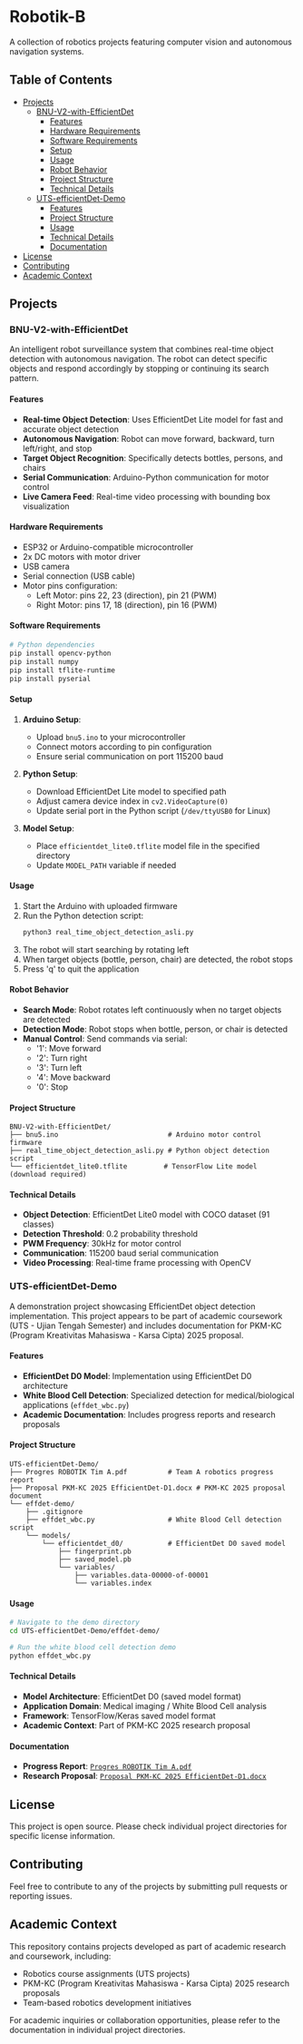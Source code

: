 # Robotik-B

A collection of robotics projects featuring computer vision and autonomous navigation systems.

## Table of Contents

- [Projects](#projects)
  - [BNU-V2-with-EfficientDet](#bnu-v2-with-efficientdet)
    - [Features](#features)
    - [Hardware Requirements](#hardware-requirements)
    - [Software Requirements](#software-requirements)
    - [Setup](#setup)
    - [Usage](#usage)
    - [Robot Behavior](#robot-behavior)
    - [Project Structure](#project-structure)
    - [Technical Details](#technical-details)
  - [UTS-efficientDet-Demo](#uts-efficientdet-demo)
    - [Features](#features-1)
    - [Project Structure](#project-structure-1)
    - [Usage](#usage-1)
    - [Technical Details](#technical-details-1)
    - [Documentation](#documentation)
- [License](#license)
- [Contributing](#contributing)
- [Academic Context](#academic-context)

## Projects

### BNU-V2-with-EfficientDet

An intelligent robot surveillance system that combines real-time object detection with autonomous navigation. The robot can detect specific objects and respond accordingly by stopping or continuing its search pattern.

#### Features

- **Real-time Object Detection**: Uses EfficientDet Lite model for fast and accurate object detection
- **Autonomous Navigation**: Robot can move forward, backward, turn left/right, and stop
- **Target Object Recognition**: Specifically detects bottles, persons, and chairs
- **Serial Communication**: Arduino-Python communication for motor control
- **Live Camera Feed**: Real-time video processing with bounding box visualization

#### Hardware Requirements

- ESP32 or Arduino-compatible microcontroller
- 2x DC motors with motor driver
- USB camera
- Serial connection (USB cable)
- Motor pins configuration:
  - Left Motor: pins 22, 23 (direction), pin 21 (PWM)
  - Right Motor: pins 17, 18 (direction), pin 16 (PWM)

#### Software Requirements

```bash
# Python dependencies
pip install opencv-python
pip install numpy
pip install tflite-runtime
pip install pyserial
```

#### Setup

1. **Arduino Setup**:
   - Upload `bnu5.ino` to your microcontroller
   - Connect motors according to pin configuration
   - Ensure serial communication on port 115200 baud

2. **Python Setup**:
   - Download EfficientDet Lite model to specified path
   - Adjust camera device index in `cv2.VideoCapture(0)`
   - Update serial port in the Python script (`/dev/ttyUSB0` for Linux)

3. **Model Setup**:
   - Place `efficientdet_lite0.tflite` model file in the specified directory
   - Update `MODEL_PATH` variable if needed

#### Usage

1. Start the Arduino with uploaded firmware
2. Run the Python detection script:
   ```bash
   python3 real_time_object_detection_asli.py
   ```
3. The robot will start searching by rotating left
4. When target objects (bottle, person, chair) are detected, the robot stops
5. Press 'q' to quit the application

#### Robot Behavior

- **Search Mode**: Robot rotates left continuously when no target objects are detected
- **Detection Mode**: Robot stops when bottle, person, or chair is detected
- **Manual Control**: Send commands via serial:
  - '1': Move forward
  - '2': Turn right  
  - '3': Turn left
  - '4': Move backward
  - '0': Stop

#### Project Structure

```
BNU-V2-with-EfficientDet/
├── bnu5.ino                           # Arduino motor control firmware
├── real_time_object_detection_asli.py # Python object detection script
└── efficientdet_lite0.tflite         # TensorFlow Lite model (download required)
```

#### Technical Details

- **Object Detection**: EfficientDet Lite0 model with COCO dataset (91 classes)
- **Detection Threshold**: 0.2 probability threshold
- **PWM Frequency**: 30kHz for motor control
- **Communication**: 115200 baud serial communication
- **Video Processing**: Real-time frame processing with OpenCV

### UTS-efficientDet-Demo

A demonstration project showcasing EfficientDet object detection implementation. This project appears to be part of academic coursework (UTS - Ujian Tengah Semester) and includes documentation for PKM-KC (Program Kreativitas Mahasiswa - Karsa Cipta) 2025 proposal.

#### Features

- **EfficientDet D0 Model**: Implementation using EfficientDet D0 architecture
- **White Blood Cell Detection**: Specialized detection for medical/biological applications (`effdet_wbc.py`)
- **Academic Documentation**: Includes progress reports and research proposals

#### Project Structure

```
UTS-efficientDet-Demo/
├── Progres ROBOTIK Tim A.pdf          # Team A robotics progress report
├── Proposal PKM-KC 2025 EfficientDet-D1.docx # PKM-KC 2025 proposal document
└── effdet-demo/
    ├── .gitignore
    ├── effdet_wbc.py                  # White Blood Cell detection script
    └── models/
        └── efficientdet_d0/           # EfficientDet D0 saved model
            ├── fingerprint.pb
            ├── saved_model.pb
            └── variables/
                ├── variables.data-00000-of-00001
                └── variables.index
```

#### Usage

```bash
# Navigate to the demo directory
cd UTS-efficientDet-Demo/effdet-demo/

# Run the white blood cell detection demo
python effdet_wbc.py
```

#### Technical Details

- **Model Architecture**: EfficientDet D0 (saved model format)
- **Application Domain**: Medical imaging / White Blood Cell analysis
- **Framework**: TensorFlow/Keras saved model format
- **Academic Context**: Part of PKM-KC 2025 research proposal

#### Documentation

- **Progress Report**: [`Progres ROBOTIK Tim A.pdf`](UTS-efficientDet-Demo/Progres%20ROBOTIK%20Tim%20A.pdf)
- **Research Proposal**: [`Proposal PKM-KC 2025 EfficientDet-D1.docx`](UTS-efficientDet-Demo/Proposal%20PKM-KC%202025%20EfficientDet-D1.docx)

## License

This project is open source. Please check individual project directories for specific license information.

## Contributing

Feel free to contribute to any of the projects by submitting pull requests or reporting issues.

## Academic Context

This repository contains projects developed as part of academic research and coursework, including:
- Robotics course assignments (UTS projects)
- PKM-KC (Program Kreativitas Mahasiswa - Karsa Cipta) 2025 research proposals
- Team-based robotics development initiatives

For academic inquiries or collaboration opportunities, please refer to the documentation in individual project directories.